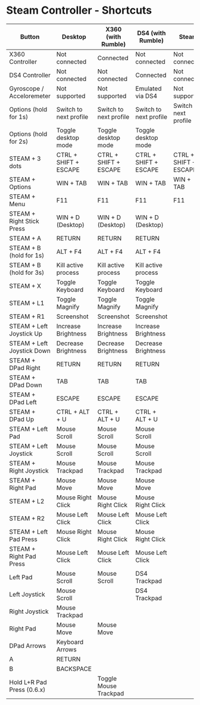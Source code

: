 # Steam Controller - Shortcuts

| Button                     | Desktop                | X360 (with Rumble)     | DS4 (with Rumble)      | Steam                  | Steam With Shortcuts   |
|----------------------------|------------------------|------------------------|------------------------|------------------------|------------------------|
| X360 Controller            | Not connected          | Connected              | Not connected          | Not connected          | Not connected          |
| DS4 Controller             | Not connected          | Not connected          | Connected              | Not connected          | Not connected          |
| Gyroscope / Acceloremeter  | Not supported          | Not supported          | Emulated via DS4       | Not supported          | Not supported          |
| Options (hold for 1s)      | Switch to next profile | Switch to next profile | Switch to next profile | Switch to next profile | Switch to next profile |
| Options (hold for 2s)      | Toggle desktop mode    | Toggle desktop mode    | Toggle desktop mode    |                        |                        |
| STEAM + 3 dots             | CTRL + SHIFT + ESCAPE  | CTRL + SHIFT + ESCAPE  | CTRL + SHIFT + ESCAPE  | CTRL + SHIFT + ESCAPE  | CTRL + SHIFT + ESCAPE  |
| STEAM + Options            | WIN + TAB              | WIN + TAB              | WIN + TAB              | WIN + TAB              | WIN + TAB              |
| STEAM + Menu               | F11                    | F11                    | F11                    | F11                    | F11                    |
| STEAM + Right Stick Press  | WIN + D (Desktop)      | WIN + D (Desktop)      | WIN + D (Desktop)      |                        | WIN + D (Desktop)      |
| STEAM + A                  | RETURN                 | RETURN                 | RETURN                 |                        | RETURN                 |
| STEAM + B (hold for 1s)    | ALT + F4               | ALT + F4               | ALT + F4               |                        | ALT + F4               |
| STEAM + B (hold for 3s)    | Kill active process    | Kill active process    | Kill active process    |                        | Kill active process    |
| STEAM + X                  | Toggle Keyboard        | Toggle Keyboard        | Toggle Keyboard        |                        | Toggle Keyboard        |
| STEAM + L1                 | Toggle Magnify         | Toggle Magnify         | Toggle Magnify         |                        | Toggle Magnify         |
| STEAM + R1                 | Screenshot             | Screenshot             | Screenshot             |                        | Screenshot             |
| STEAM + Left Joystick Up   | Increase Brightness    | Increase Brightness    | Increase Brightness    |                        | Increase Brightness    |
| STEAM + Left Joystick Down | Decrease Brightness    | Decrease Brightness    | Decrease Brightness    |                        | Decrease Brightness    |
| STEAM + DPad Right         | RETURN                 | RETURN                 | RETURN                 |                        | RETURN                 |
| STEAM + DPad Down          | TAB                    | TAB                    | TAB                    |                        | TAB                    |
| STEAM + DPad Left          | ESCAPE                 | ESCAPE                 | ESCAPE                 |                        | ESCAPE                 |
| STEAM + DPad Up            | CTRL + ALT + U         | CTRL + ALT + U         | CTRL + ALT + U         |                        | CTRL + ALT + U         |
| STEAM + Left Pad           | Mouse Scroll           | Mouse Scroll           | Mouse Scroll           |                        | Mouse Scroll           |
| STEAM + Left Joystick      | Mouse Scroll           | Mouse Scroll           | Mouse Scroll           |                        | Mouse Scroll           |
| STEAM + Right Joystick     | Mouse Trackpad         | Mouse Trackpad         | Mouse Trackpad         |                        | Mouse Trackpad         |
| STEAM + Right Pad          | Mouse Move             | Mouse Move             | Mouse Move             |                        | Mouse Move             |
| STEAM + L2                 | Mouse Right Click      | Mouse Right Click      | Mouse Right Click      |                        | Mouse Right Click      |
| STEAM + R2                 | Mouse Left Click       | Mouse Left Click       | Mouse Left Click       |                        | Mouse Left Click       |
| STEAM + Left Pad Press     | Mouse Right Click      | Mouse Right Click      | Mouse Right Click      |                        | Mouse Right Click      |
| STEAM + Right Pad Press    | Mouse Left Click       | Mouse Left Click       | Mouse Left Click       |                        | Mouse Left Click       |
| Left Pad                   | Mouse Scroll           | Mouse Scroll           | DS4 Trackpad           |                        |                        |
| Left Joystick              | Mouse Scroll           |                        | DS4 Trackpad           |                        |                        |
| Right Joystick             | Mouse Trackpad         |                        |                        |                        |                        |
| Right Pad                  | Mouse Move             | Mouse Move             |                        |                        |                        |
| DPad Arrows                | Keyboard Arrows        |                        |                        |                        |                        |
| A                          | RETURN                 |                        |                        |                        |                        |
| B                          | BACKSPACE              |                        |                        |                        |                        |
| Hold L+R Pad Press (0.6.x) |                        | Toggle Mouse Trackpad  |                        |                        |                        |
